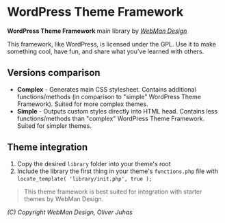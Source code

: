 # WordPress Theme Framework

**WordPress Theme Framework** main library by [*WebMan Design*](http://www.webmandesign.eu)

This framework, like WordPress, is licensed under the GPL.
Use it to make something cool, have fun, and share what you've learned with others.

## Versions comparison

* **Complex** - Generates main CSS stylesheet. Contains additional functions/methods (in comparison to "simple" WordPress Theme Framework). Suited for more complex themes.
* **Simple** - Outputs custom styles directly into HTML head. Contains less functions/methods than "complex" WordPress Theme Framework. Suited for simpler themes.

## Theme integration

1. Copy the desired `library` folder into your theme's root
2. Include the library the first thing in your theme's `functions.php` file with `locate_template( 'library/init.php', true );`

> This theme framework is best suited for integration with starter themes by WebMan Design.

*(C) Copyright WebMan Design, Oliver Juhas*
